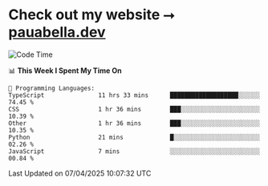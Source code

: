 # Check out my website ⭢ [pauabella.dev](https://pauabella.dev)

<!--START_SECTION:waka-->
![Code Time](http://img.shields.io/badge/Code%20Time-4%2C293%20hrs%2023%20mins-blue)

📊 **This Week I Spent My Time On** 

```text
💬 Programming Languages: 
TypeScript               11 hrs 33 mins      ███████████████████░░░░░░   74.45 % 
CSS                      1 hr 36 mins        ███░░░░░░░░░░░░░░░░░░░░░░   10.39 % 
Other                    1 hr 36 mins        ███░░░░░░░░░░░░░░░░░░░░░░   10.35 % 
Python                   21 mins             █░░░░░░░░░░░░░░░░░░░░░░░░   02.26 % 
JavaScript               7 mins              ░░░░░░░░░░░░░░░░░░░░░░░░░   00.84 % 
```


 Last Updated on 07/04/2025 10:07:32 UTC
<!--END_SECTION:waka-->
